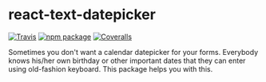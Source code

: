 # react-text-datepicker

[![Travis][build-badge]][build]
[![npm package][npm-badge]][npm]
[![Coveralls][coveralls-badge]][coveralls]

Sometimes you don't want a calendar datepicker for your forms. Everybody knows his/her own birthday or other important dates that they can enter using old-fashion keyboard. This package helps you with this.

[build-badge]: https://img.shields.io/travis/pablovila/react-text-datepicker/master.png?style=flat-square
[build]: https://travis-ci.org/pablovila/react-text-datepicker
[npm-badge]: https://img.shields.io/npm/v/react-text-datepicker.png?style=flat-square
[npm]: https://www.npmjs.org/package/react-text-datepicker
[coveralls-badge]: https://img.shields.io/coveralls/pablovila/react-text-datepicker/master.png?style=flat-square
[coveralls]: https://coveralls.io/github/pablovila/react-text-datepicker
